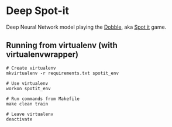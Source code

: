 # Deep Spot-it

Deep Neural Network model playing the [Dobble](https://fr.asmodee.com/fr/games/dobble/), aka [Spot it](https://www.asmodee.us/en/games/spot-it/) game.

## Running from virtualenv (with virtualenvwrapper)

```
# Create virtualenv
mkvirtualenv -r requirements.txt spotit_env
```

```
# Use virtualenv
workon spotit_env
```

```
# Run commands from Makefile
make clean train
```

```
# Leave virtualenv
deactivate
```
